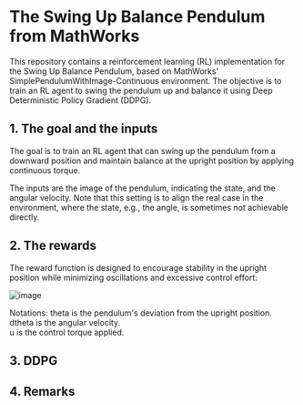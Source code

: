 # The Swing Up Balance Pendulum from MathWorks

This repository contains a reinforcement learning (RL) implementation for the Swing Up Balance Pendulum, based on MathWorks' SimplePendulumWithImage-Continuous environment. The objective is to train an RL agent to swing the pendulum up and balance it using Deep Deterministic Policy Gradient (DDPG).

## 1. The goal and the inputs

The goal is to train an RL agent that can swing up the pendulum from a downward position and maintain balance at the upright position by applying continuous torque.

The inputs are the image of the pendulum, indicating the state, and the angular velocity.
Note that this setting is to align the real case in the environment, where the state, e.g., the angle, is sometimes not achievable directly.

## 2. The rewards

The reward function is designed to encourage stability in the upright position while minimizing oscillations and excessive control effort:

![image](https://github.com/user-attachments/assets/d71090a3-f0f9-4e2b-8f24-9ee150a11d00)


Notations: 
theta is the pendulum's deviation from the upright position.  
dtheta is the angular velocity.  
u is the control torque applied.

## 3. DDPG

## 4. Remarks

